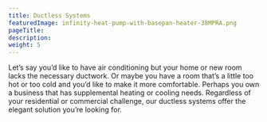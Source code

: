 ```yaml
---
title: Ductless Systems
featuredImage: infinity-heat-pump-with-basepan-heater-38MPRA.png
pageTitle:
description:
weight: 5
---
```


Let’s say you’d like to have air conditioning but your home or new room lacks the necessary ductwork. Or maybe you have a room that’s a little too hot or too cold and you’d like to make it more comfortable. Perhaps you own a business that has supplemental heating or cooling needs. Regardless of your residential or commercial challenge, our ductless systems offer the elegant solution you’re looking for.
